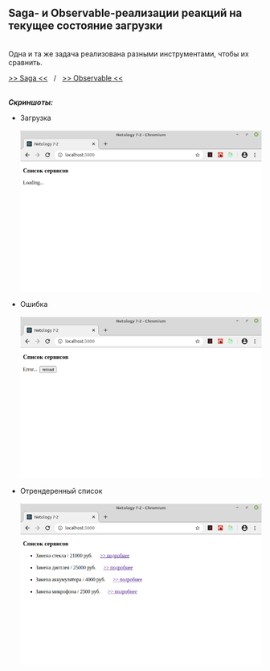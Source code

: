 ## Saga- и Observable-реализации реакций на текущее состояние загрузки
\
Одна и та же задача реализована разными инструментами, чтобы их сравнить.

[>> Saga <<](https://github.com/vaniya-k/netology_homeworks/tree/8-2_done/)&nbsp;&nbsp;&nbsp;/&nbsp;&nbsp;&nbsp;[>> Observable <<](https://github.com/vaniya-k/netology_homeworks/tree/7-2_done/)

\
_**Скриншоты:**_
* Загрузка
\
\
![Loading](01.png)

* Ошибка
\
\
![Error](02.png)

* Отрендеренный список
\
\
![Success](03.png)
